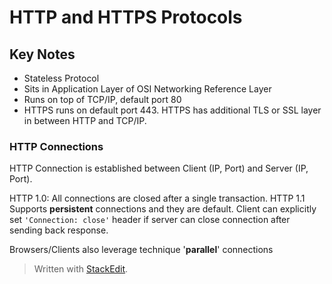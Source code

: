 
# HTTP and HTTPS Protocols

## Key Notes

 - Stateless Protocol
 - Sits in Application Layer of OSI Networking Reference Layer
 - Runs on top of TCP/IP, default port 80
 - HTTPS runs on default port 443. HTTPS has additional TLS or SSL layer in between HTTP and TCP/IP.

### HTTP Connections
HTTP Connection is established between Client (IP, Port) and Server (IP, Port).

HTTP 1.0: All connections are closed after a single transaction. 
HTTP 1.1 Supports **persistent** connections and they are default. Client can explicitly set `'Connection: close'` header if server can close connection after sending back response.

Browsers/Clients also leverage technique '**parallel**' connections


> Written with [StackEdit](https://stackedit.io/).
<!--stackedit_data:
eyJoaXN0b3J5IjpbLTQ4MjQ1MTM3NF19
-->